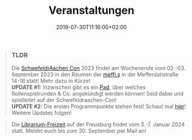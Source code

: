 ﻿---
title: "Veranstaltungen"
date: 2019-07-30T11:16:00+02:00
draft: false
---
> ### TLDR
> Die [SchwefeldrAachen Con](https://rpg-librarium.de/events/2023-09-02-schwefeldraachen-con/) 2023 findet am Wochenende vom 02.-03. September 2023 in den Räumen der [meffi.s](https://www.meffis.org/die-4-raumeinheiten/) in der Mefferdatistraße 14-18 statt! Mehr dazu in Kürze!<br>
> **UPDATE #1:** Inzwischen gibt es ein [Pad](https://etherpad.fachschaften.rwth-aachen.de/p/Schwefeldraachen-Con-2023), über welches Rollenspielrunden & Co. angekündigt werden können! Seid dabei und spielleitet auf der Schwefeldraachen-Con! <br>
> **UPDATE #2:** Die ersten Programmpunkte stehen fest! Schaut mal [hier](https://rpg-librarium.de/events/2023-09-02-schwefeldraachen-con/)! Weitere Updates folgen!

> Die [Librarium-Freizeit](https://rpg-librarium.de/events/2024-01-03-freizeit/) auf der Freusburg findet vom 3.-7. Januar 2024 statt. Meldet euch bis zum 30. September per Mail an!